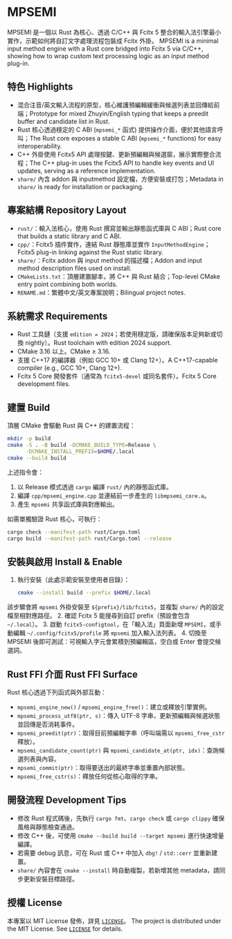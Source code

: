 # MPSEMI

MPSEMI 是一個以 Rust 為核心、透過 C/C++ 與 Fcitx 5 整合的輸入法引擎最小實作，示範如何將自訂文字處理流程包裝成 Fcitx 外掛。
MPSEMI is a minimal input method engine with a Rust core bridged into Fcitx 5 via C/C++, showing how to wrap custom text processing logic as an input method plug-in.

## 特色 Highlights

- 混合注音/英文輸入流程的原型，核心維護預編輯緩衝與候選列表並回傳給前端；Prototype for mixed Zhuyin/English typing that keeps a preedit buffer and candidate list in Rust.
- Rust 核心透過穩定的 C ABI (`mpsemi_*` 函式) 提供操作介面，便於其他語言呼叫；The Rust core exposes a stable C ABI (`mpsemi_*` functions) for easy interoperability.
- C++ 外掛使用 Fcitx5 API 處理按鍵、更新預編輯與候選窗，展示實際整合流程；The C++ plug-in uses the Fcitx5 API to handle key events and UI updates, serving as a reference implementation.
- `share/` 內含 addon 與 inputmethod 設定檔，方便安裝或打包；Metadata in `share/` is ready for installation or packaging.

## 專案結構 Repository Layout

- `rust/`：輸入法核心，使用 Rust 撰寫並輸出靜態函式庫與 C ABI；Rust core that builds a static library and C ABI.
- `cpp/`：Fcitx5 插件實作，連結 Rust 靜態庫並實作 `InputMethodEngine`；Fcitx5 plug-in linking against the Rust static library.
- `share/`：Fcitx addon 與 input method 的描述檔；Addon and input method description files used on install.
- `CMakeLists.txt`：頂層建置腳本，將 C++ 與 Rust 結合；Top-level CMake entry point combining both worlds.
- `RENAME.md`：繁體中文/英文專案說明；Bilingual project notes.

## 系統需求 Requirements

- Rust 工具鏈（支援 `edition = 2024`；若使用穩定版，請確保版本足夠新或切換 nightly）。Rust toolchain with edition 2024 support.
- CMake 3.16 以上。CMake ≥ 3.16.
- 支援 C++17 的編譯器（例如 GCC 10+ 或 Clang 12+）。A C++17-capable compiler (e.g., GCC 10+, Clang 12+).
- Fcitx 5 Core 開發套件（通常為 `fcitx5-devel` 或同名套件）。Fcitx 5 Core development files.

## 建置 Build

頂層 CMake 會驅動 Rust 與 C++ 的建置流程：

```bash
mkdir -p build
cmake -S . -B build -DCMAKE_BUILD_TYPE=Release \
      -DCMAKE_INSTALL_PREFIX=$HOME/.local
cmake --build build
```

上述指令會：

1. 以 Release 模式透過 `cargo` 編譯 `rust/` 內的靜態函式庫。
2. 編譯 `cpp/mpsemi_engine.cpp` 並連結前一步產生的 `libmpsemi_core.a`。
3. 產生 `mpsemi` 共享函式庫與對應輸出。

如需單獨驗證 Rust 核心，可執行：

```bash
cargo check --manifest-path rust/Cargo.toml
cargo build --manifest-path rust/Cargo.toml --release
```

## 安裝與啟用 Install & Enable

1. 執行安裝（此處示範安裝至使用者目錄）：

   ```bash
   cmake --install build --prefix $HOME/.local
   ```

該步驟會將 `mpsemi` 外掛安裝至 `${prefix}/lib/fcitx5`，並複製 `share/` 內的設定檔至相對應路徑。
2. 確認 Fcitx 5 能搜尋到自訂 prefix（預設會包含 `~/.local`）。
3. 啟動 `fcitx5-configtool`，在「輸入法」頁面新增 `MPSEMI`，或手動編輯 `~/.config/fcitx5/profile` 將 `mpsemi` 加入輸入法列表。
4. 切換至 MPSEMI 後即可測試：可視輸入字元會累積到預編輯區，空白或 Enter 會提交候選詞。

## Rust FFI 介面 Rust FFI Surface

Rust 核心透過下列函式與外部互動：

- `mpsemi_engine_new()` / `mpsemi_engine_free()`：建立或釋放引擎實例。
- `mpsemi_process_utf8(ptr, s)`：傳入 UTF-8 字串，更新預編輯與候選狀態並回傳是否消耗事件。
- `mpsemi_preedit(ptr)`：取得目前預編輯字串（呼叫端需以 `mpsemi_free_cstr` 釋放）。
- `mpsemi_candidate_count(ptr)` 與 `mpsemi_candidate_at(ptr, idx)`：查詢候選列表與內容。
- `mpsemi_commit(ptr)`：取得要送出的最終字串並重置內部狀態。
- `mpsemi_free_cstr(s)`：釋放任何從核心取得的字串。

## 開發流程 Development Tips

- 修改 Rust 程式碼後，先執行 `cargo fmt`、`cargo check` 或 `cargo clippy` 確保風格與靜態檢查通過。
- 修改 C++ 後，可使用 `cmake --build build --target mpsemi` 進行快速增量編譯。
- 若需要 debug 訊息，可在 Rust 或 C++ 中加入 `dbg!` / `std::cerr` 並重新建置。
- `share/` 內容會在 `cmake --install` 時自動複製，若新增其他 metadata，請同步更新安裝目標路徑。

## 授權 License

本專案以 MIT License 發佈，詳見 [`LICENSE`](LICENSE)。
The project is distributed under the MIT License. See [`LICENSE`](LICENSE) for details.
